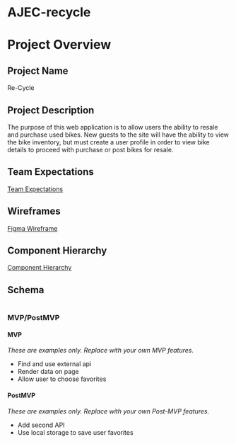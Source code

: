 # AJEC-recycle

# Project Overview

## Project Name

Re-Cycle

## Project Description

The purpose of this web application is to allow users the ability to resale and purchase used bikes. New guests to the site will have the ability to view the bike inventory, but must create a user profile in order to view bike details to proceed with purchase or post bikes for resale.

## Team Expectations

[Team Expectations](https://docs.google.com/document/d/1CfwPFpXbkrzVORA8lZNtuHvR9Qy-HTMvPQrbXy6MLtc/edit?usp=sharing)

## Wireframes

[Figma Wireframe](https://www.figma.com/file/kv2Un4Wg9qpxKTgswK992x/Re-CyCle?node-id=0%3A1)

## Component Hierarchy

[Component Hierarchy](https://whimsical.com/ajec-recycle-XT2oHb6NT8eHkv8nPiaVPc)

## Schema

```
```

### MVP/PostMVP

#### MVP 
*These are examples only. Replace with your own MVP features.*

- Find and use external api 
- Render data on page 
- Allow user to choose favorites 

#### PostMVP  
*These are examples only. Replace with your own Post-MVP features.*

- Add second API
- Use local storage to save user favorites
